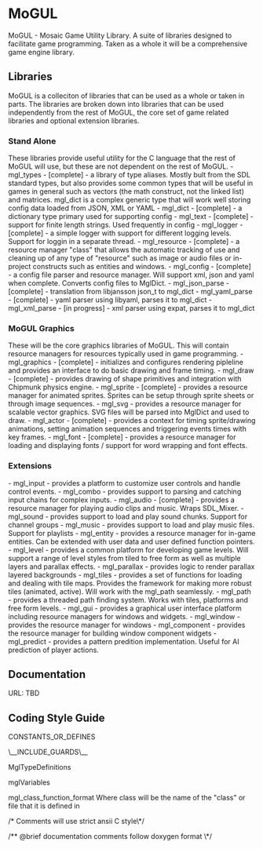 # MoGUL
MoGUL - Mosaic Game Utility Library.  A suite of libraries designed to facilitate game programming.  Taken as a whole it will be a comprehensive game engine library.

<H2>Libraries</H2>
MoGUL is a colleciton of libraries that can be used as a whole or taken in parts.  The libraries are broken down into libraries that can be used independently from the rest of MoGUL, the core set of game related libraries and optional extension libraries.
<H3>Stand Alone</H3>
These libraries provide useful utility for the C language that the rest of MoGUL will use, but these are not dependent on the rest of MoGUL.
 - mgl_types - [complete] - a library of type aliases.  Mostly bult from the SDL standard types, but also provides some common types that will be useful in games in general such as vectors (the math construct, not the linked list) and matrices. mgl_dict is a complex generic type that will work well storing config data loaded from JSON, XML or YAML
    - mgl_dict - [complete] - a dictionary type primary used for supporting config
    - mgl_text - [complete] - support for finite length strings.  Used frequently in config
 - mgl_logger - [complete] - a simple logger with support for different logging levels.  Support for loggin in a separate thread.
 - mgl_resource - [complete] - a resource manager "class" that allows the automatic tracking of use and cleaning up of any type of "resource" such as image or audio files or in-project constructs such as entities and windows.
 - mgl_config - [complete] - a config file parser and resource manager.  Will support xml, json and yaml when complete.  Converts config files to MglDict.
    - mgl_json_parse - [complete] - translation from libjansson json_t to mgl_dict
    - mgl_yaml_parse - [complete] - yaml parser using libyaml, parses it to mgl_dict
    - mgl_xml_parse - [in progress] - xml parser using expat, parses it to mgl_dict

<H3>MoGUL Graphics</H3>
These will be the core graphics libraries of MoGUL.  This will contain resource managers for resources typically used in game programming.
 - mgl_graphics - [complete] - initializes and configures rendering pipleline and provides an interface to do basic drawing and frame timing.
 - mgl_draw - [complete] - provides drawing of shape primitives and integration with Chipmunk physics engine.
 - mgl_sprite - [complete] - provides a resource manager for animated sprites.  Sprites can be setup through sprite sheets or through image sequences.
 - mgl_svg - provides a resource manager for scalable vector graphics.  SVG files will be parsed into MglDict and used to draw.
 - mgl_actor - [complete] - provides a context for timing sprite/drawing animations, setting animation sequences and triggering events times with key frames.
 - mgl_font - [complete] - provides a resource manager for loading and displaying fonts / support for word wrapping and font effects.
 
<H3>Extensions</H3>
 - mgl_input - provides a platform to customize user controls and handle control events.
    - mgl_combo - provides support to parsing and catching input chains for complex inputs.
 - mgl_audio - [complete] - provides a resource manager for playing audio clips and music.  Wraps SDL_Mixer.
    - mgl_sound - provides support to load and play sound chunks.  Support for channel groups
    - mgl_music - provides support to load and play music files.  Support for playlists
 - mgl_entity - provides a resource manager for in-game entities.  Can be extended with user data and user defined function pointers.
 - mgl_level - provides a common platform for developing game levels.  Will support a range of level styles from tiled to free form as well as multiple layers and parallax effects.
    - mgl_parallax - provides logic to render parallax layered backgrounds
    - mgl_tiles - provides a set of functions for loading and dealing with tile maps.  Provides the framework for making more robust tiles (animated, active).  Will work with the mgl_path seamlessly.
    - mgl_path - provides a threaded path finding system.  Works with tiles, platforms and free form levels.
 - mgl_gui - provides a graphical user interface platform including resource managers for windows and widgets.
    - mgl_window - provides the resource manager for windows
    - mgl_component - provides the resource manager for building window component widgets
 - mgl_predict - provides a pattern predition implementation.  Useful for AI prediction of player actions.
<H2>Documentation</H2>
URL: TBD

<H2>Coding Style Guide</H2><p>
CONSTANTS_OR_DEFINES<p>
\__INCLUDE_GUARDS\__<p>
MglTypeDefinitions<p>
mglVariables<p>
mgl_class_function_format  Where class will be the name of the "class" or file that it is defined in<p>
/* Comments will use strict ansii C style\*/<p>
/** @brief documentation comments follow doxygen format \*/<p>

